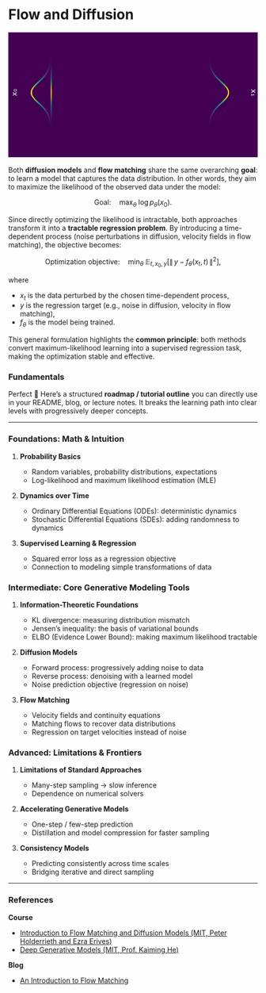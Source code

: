 # Flow and Diffusion

![diffusion](docs/representative.gif)


Both **diffusion models** and **flow matching** share the same overarching **goal**: to learn a model that captures the data distribution. In other words, they aim to maximize the likelihood of the observed data under the model:

```math
\text{Goal:}\quad \max_\theta \; \log p_\theta(x_0).
```

Since directly optimizing the likelihood is intractable, both approaches transform it into a **tractable regression problem**. By introducing a time-dependent process (noise perturbations in diffusion, velocity fields in flow matching), the objective becomes:

```math
\text{Optimization objective:}\quad 
\min_\theta \; 
\mathbb{E}_{t, x_0, y}
\Big[
  \|\, y - f_\theta(x_t, t)\,\|^2
\Big],
```

where

* $x_t$ is the data perturbed by the chosen time-dependent process,
* $y$ is the regression target (e.g., noise in diffusion, velocity in flow matching),
* $f_\theta$ is the model being trained.

This general formulation highlights the **common principle**: both methods convert maximum-likelihood learning into a supervised regression task, making the optimization stable and effective.

### Fundamentals 

Perfect 🚀 Here’s a structured **roadmap / tutorial outline** you can directly use in your README, blog, or lecture notes. It breaks the learning path into clear levels with progressively deeper concepts.


--- 
### Foundations: Math & Intuition

1. **Probability Basics**

   * Random variables, probability distributions, expectations
   * Log-likelihood and maximum likelihood estimation (MLE)

2. **Dynamics over Time**

   * Ordinary Differential Equations (ODEs): deterministic dynamics
   * Stochastic Differential Equations (SDEs): adding randomness to dynamics

3. **Supervised Learning & Regression**

   * Squared error loss as a regression objective
   * Connection to modeling simple transformations of data

### Intermediate: Core Generative Modeling Tools

1. **Information-Theoretic Foundations**

   * KL divergence: measuring distribution mismatch
   * Jensen’s inequality: the basis of variational bounds
   * ELBO (Evidence Lower Bound): making maximum likelihood tractable

2. **Diffusion Models**

   * Forward process: progressively adding noise to data
   * Reverse process: denoising with a learned model
   * Noise prediction objective (regression on noise)

3. **Flow Matching**

   * Velocity fields and continuity equations
   * Matching flows to recover data distributions
   * Regression on target velocities instead of noise


### Advanced: Limitations & Frontiers

1. **Limitations of Standard Approaches**

   * Many-step sampling → slow inference
   * Dependence on numerical solvers

2. **Accelerating Generative Models**

   * One-step / few-step prediction
   * Distillation and model compression for faster sampling

3. **Consistency Models**

   * Predicting consistently across time scales
   * Bridging iterative and direct sampling


--- 
### References

**Course**

- [Introduction to Flow Matching and Diffusion Models (MIT, Peter Holderrieth and Ezra Erives)](https://diffusion.csail.mit.edu/) 
- [Deep Generative Models (MIT, Prof. Kaiming He)](https://mit-6s978.github.io/schedule.html)


**Blog**

- [An Introduction to Flow Matching](https://mlg.eng.cam.ac.uk/2024/01/20/flow-matching.html)